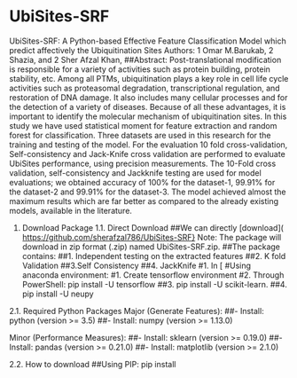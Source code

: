 # UbiSites-SRF
UbiSites-SRF: A Python-based Effective Feature Classification Model which predict affectively the Ubiquitination Sites
Authors: 1 Omar M.Barukab, 2 Shazia, and 2 Sher Afzal Khan,
##Abstract: Post-translational modification is responsible for a variety of activities such as protein building, protein stability, etc. Among all PTMs, ubiquitination plays a key role in cell life cycle activities such as proteasomal degradation, transcriptional regulation, and restoration of DNA damage. It also includes many cellular processes and for the detection of a variety of diseases. Because of all these advantages, it is important to identify the molecular mechanism of ubiquitination sites. In this study we have used statistical moment for feature extraction and random forest for classification. Three datasets are used in this research for the training and testing of the model. For the evaluation 10 fold cross-validation, Self-consistency and Jack-Knife cross validation are performed to evaluate UbiSites performance, using precision measurements. The 10-Fold cross validation, self-consistency and Jackknife testing are used for model evaluations; we obtained accuracy of 100% for the dataset-1, 99.91% for the dataset-2 and 99.91% for the dataset-3. The model achieved almost the maximum results which are far better as compared to the already existing models, available in the literature.

1. Download Package
1.1. Direct Download
##We can directly [download]( https://github.com/sherafzal786/UbiSites-SRF} Note: The package will download in zip format (.zip) named UbiSites-SRF.zip. ##The package contains: ##1. Independent testing on the extracted features ##2. K fold Validation ##3.Self Consistency ##4. JackKnife #1. In [ #Using anaconda environment: #1. Create tensorflow environment #2. Through PowerShell: pip install -U tensorflow ##3. pip install -U scikit-learn. ##4. pip install -U neupy

2.1. Required Python Packages
Major (Generate Features): ##- Install: python (version >= 3.5) ##- Install: numpy (version >= 1.13.0)

Minor (Performance Measures): ##- Install: sklearn (version >= 0.19.0) ##- Install: pandas (version >= 0.21.0) ##- Install: matplotlib (version >= 2.1.0)

2.2. How to download
##Using PIP: pip install <package name>
